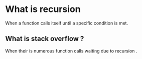 # What is recursion
When a function calls itself until a specific condition is met.


## What is stack overflow ?
When their is numerous function calls waiting due to recursion
.